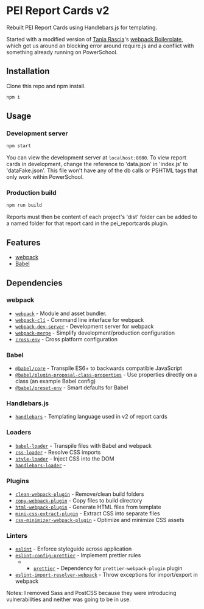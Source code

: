 # PEI Report Cards v2

Rebuilt PEI Report Cards using Handlebars.js for templating.

Started with a modified version of [Tania Rascia](https://www.taniarascia.com)'s [webpack Boilerplate](https://github.com/taniarascia/webpack-boilerplate), which got us around an blocking error around require.js and a conflict with something already running on PowerSchool. 


## Installation

Clone this repo and npm install.

```bash
npm i
```

## Usage

### Development server

```bash
npm start
```

You can view the development server at `localhost:8080`.
To view report cards in development, change the reference to 'data.json' in 'index.js' to 'dataFake.json'. This file won't have any of the db calls or PSHTML tags that only work within PowerSchool.

### Production build

```bash
npm run build
```

Reports must then be content of each project's 'dist' folder can be added to a named folder for that report card in the pei_reportcards plugin.

## Features

- [webpack](https://webpack.js.org/)
- [Babel](https://babeljs.io/)

## Dependencies

### webpack

- [`webpack`](https://github.com/webpack/webpack) - Module and asset bundler.
- [`webpack-cli`](https://github.com/webpack/webpack-cli) - Command line interface for webpack
- [`webpack-dev-server`](https://github.com/webpack/webpack-dev-server) - Development server for webpack
- [`webpack-merge`](https://github.com/survivejs/webpack-merge) - Simplify development/production configuration
- [`cross-env`](https://github.com/kentcdodds/cross-env) - Cross platform configuration

### Babel

- [`@babel/core`](https://www.npmjs.com/package/@babel/core) - Transpile ES6+ to backwards compatible JavaScript
- [`@babel/plugin-proposal-class-properties`](https://babeljs.io/docs/en/babel-plugin-proposal-class-properties) - Use properties directly on a class (an example Babel config)
- [`@babel/preset-env`](https://babeljs.io/docs/en/babel-preset-env) - Smart defaults for Babel

### Handlebars.js
- [`handlebars`](https://www.npmjs.com/package/handlebars) - Templating language used in v2 of report cards

### Loaders

- [`babel-loader`](https://webpack.js.org/loaders/babel-loader/) - Transpile files with Babel and webpack
- [`css-loader`](https://webpack.js.org/loaders/css-loader/) - Resolve CSS imports
- [`style-loader`](https://webpack.js.org/loaders/style-loader/) - Inject CSS into the DOM
- [`handlebars-loader`](https://webpack.js.org/loaders/handlebars-loader) -

### Plugins

- [`clean-webpack-plugin`](https://github.com/johnagan/clean-webpack-plugin) - Remove/clean build folders
- [`copy-webpack-plugin`](https://github.com/webpack-contrib/copy-webpack-plugin) - Copy files to build directory
- [`html-webpack-plugin`](https://github.com/jantimon/html-webpack-plugin) - Generate HTML files from template
- [`mini-css-extract-plugin`](https://github.com/webpack-contrib/mini-css-extract-plugin) - Extract CSS into separate files
- [`css-minimizer-webpack-plugin`](https://webpack.js.org/plugins/css-minimizer-webpack-plugin/) - Optimize and minimize CSS assets

### Linters

- [`eslint`](https://github.com/eslint/eslint) - Enforce styleguide across application
- [`eslint-config-prettier`](https://github.com/prettier/eslint-config-prettier) - Implement prettier rules
  - - [`prettier`](https://github.com/prettier/prettier) - Dependency for `prettier-webpack-plugin` plugin
- [`eslint-import-resolver-webpack`](https://github.com/benmosher/eslint-plugin-import/tree/master/resolvers/webpack) - Throw exceptions for import/export in webpack

Notes: I removed Sass and PostCSS because they were introducing vulnerabilities and neither was going to be in use. 
